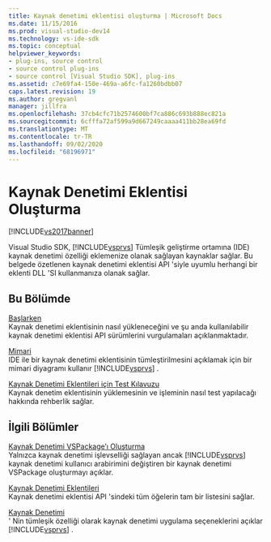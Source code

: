 ```yaml
---
title: Kaynak denetimi eklentisi oluşturma | Microsoft Docs
ms.date: 11/15/2016
ms.prod: visual-studio-dev14
ms.technology: vs-ide-sdk
ms.topic: conceptual
helpviewer_keywords:
- plug-ins, source control
- source control plug-ins
- source control [Visual Studio SDK], plug-ins
ms.assetid: c7e69fa4-150e-469a-a6fc-fa1260bdbb07
caps.latest.revision: 19
ms.author: gregvanl
manager: jillfra
ms.openlocfilehash: 37cb4cfc71b2574600bf7ca886c693b888ec821a
ms.sourcegitcommit: 6cfffa72af599a9d667249caaaa411bb28ea69fd
ms.translationtype: MT
ms.contentlocale: tr-TR
ms.lasthandoff: 09/02/2020
ms.locfileid: "68196971"
---
```

# <a name="creating-a-source-control-plug-in"></a>Kaynak Denetimi Eklentisi Oluşturma
[!INCLUDE[vs2017banner](../../includes/vs2017banner.md)]

Visual Studio SDK, [!INCLUDE[vsprvs](../../includes/vsprvs-md.md)] Tümleşik geliştirme ortamına (IDE) kaynak denetimi özelliği eklemenize olanak sağlayan kaynaklar sağlar. Bu belgede özetlenen kaynak denetimi eklentisi API 'siyle uyumlu herhangi bir eklenti DLL 'SI kullanmanıza olanak sağlar.  
  
## <a name="in-this-section"></a>Bu Bölümde  
 [Başlarken](../../extensibility/internals/getting-started-with-source-control-plug-ins.md)  
 Kaynak denetimi eklentisinin nasıl yükleneceğini ve şu anda kullanılabilir kaynak denetimi eklentisi API sürümlerini vurgulamaları açıklanmaktadır.  
  
 [Mimari](../../extensibility/internals/source-control-plug-in-architecture.md)  
 IDE ile bir kaynak denetimi eklentisinin tümleştirilmesini açıklamak için bir mimari diyagramı kullanır [!INCLUDE[vsprvs](../../includes/vsprvs-md.md)] .  
  
 [Kaynak Denetimi Eklentileri için Test Kılavuzu](../../extensibility/internals/test-guide-for-source-control-plug-ins.md)  
 Kaynak denetim eklentisinin yüklemesinin ve işleminin nasıl test yapılacağı hakkında rehberlik sağlar.  
  
## <a name="related-sections"></a>İlgili Bölümler  
 [Kaynak Denetimi VSPackage’ı Oluşturma](../../extensibility/internals/creating-a-source-control-vspackage.md)  
 Yalnızca kaynak denetimi işlevselliği sağlayan ancak [!INCLUDE[vsprvs](../../includes/vsprvs-md.md)] kaynak denetimi kullanıcı arabirimini değiştiren bir kaynak denetimi VSPackage oluşturmayı açıklar.  
  
 [Kaynak Denetimi Eklentileri](../../extensibility/source-control-plug-ins.md)  
 Kaynak denetimi eklentisi API 'sindeki tüm öğelerin tam bir listesini sağlar.  
  
 [Kaynak Denetimi](../../extensibility/internals/source-control.md)  
 ' Nin tümleşik özelliği olarak kaynak denetimi uygulama seçeneklerini açıklar [!INCLUDE[vsprvs](../../includes/vsprvs-md.md)] .
